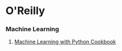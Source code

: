 # O'Reilly 

### Machine Learning
1. <a href="PDF/Machine Learning with Python Cook Book.pdf">Machine Learning with Python Cookbook</a>
